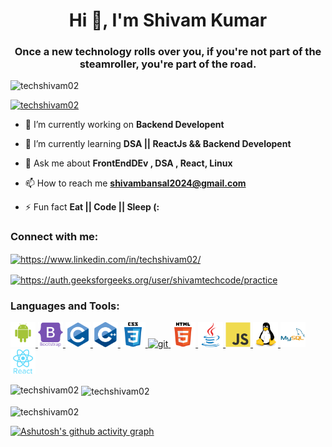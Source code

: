 <h1 align="center">Hi 👋, I'm Shivam Kumar</h1>
<h3 align="center">Once a new technology rolls over you, if you're not part of the steamroller, you're part of the road.</h3>

<p align="left"> <img src="https://komarev.com/ghpvc/?username=techshivam02&label=Profile%20views&color=0e75b6&style=flat" alt="techshivam02" /> </p>

<p align="left"> <a href="https://github.com/ryo-ma/github-profile-trophy"><img src="https://github-profile-trophy.vercel.app/?username=techshivam02" alt="techshivam02" /></a> </p>

- 🔭 I’m currently working on **Backend Developent**

- 🌱 I’m currently learning **DSA || ReactJs && Backend Developent**

- 💬 Ask me about **FrontEndDEv , DSA , React, Linux**

- 📫 How to reach me **shivambansal2024@gmail.com**

- ⚡ Fun fact **Eat || Code || Sleep (:**

<h3 align="left">Connect with me:</h3>
<p align="left">
<a href="https://linkedin.com/in/https://www.linkedin.com/in/techshivam02/" target="blank"><img align="center" src="https://raw.githubusercontent.com/rahuldkjain/github-profile-readme-generator/master/src/images/icons/Social/linked-in-alt.svg" alt="https://www.linkedin.com/in/techshivam02/" height="30" width="40" /></a>

<a href="https://auth.geeksforgeeks.org/user/https://auth.geeksforgeeks.org/user/shivamtechcode/practice" target="blank"><img align="center" src="https://raw.githubusercontent.com/rahuldkjain/github-profile-readme-generator/master/src/images/icons/Social/geeks-for-geeks.svg" alt="https://auth.geeksforgeeks.org/user/shivamtechcode/practice" height="30" width="40" /></a>
</p>

<h3 align="left">Languages and Tools:</h3>
<p align="left"> <a href="https://developer.android.com" target="_blank" rel="noreferrer"> <img src="https://raw.githubusercontent.com/devicons/devicon/master/icons/android/android-original-wordmark.svg" alt="android" width="40" height="40"/> </a> <a href="https://getbootstrap.com" target="_blank" rel="noreferrer"> <img src="https://raw.githubusercontent.com/devicons/devicon/master/icons/bootstrap/bootstrap-plain-wordmark.svg" alt="bootstrap" width="40" height="40"/> </a> <a href="https://www.cprogramming.com/" target="_blank" rel="noreferrer"> <img src="https://raw.githubusercontent.com/devicons/devicon/master/icons/c/c-original.svg" alt="c" width="40" height="40"/> </a> <a href="https://www.w3schools.com/cpp/" target="_blank" rel="noreferrer"> <img src="https://raw.githubusercontent.com/devicons/devicon/master/icons/cplusplus/cplusplus-original.svg" alt="cplusplus" width="40" height="40"/> </a> <a href="https://www.w3schools.com/css/" target="_blank" rel="noreferrer"> <img src="https://raw.githubusercontent.com/devicons/devicon/master/icons/css3/css3-original-wordmark.svg" alt="css3" width="40" height="40"/> </a> <a href="https://git-scm.com/" target="_blank" rel="noreferrer"> <img src="https://www.vectorlogo.zone/logos/git-scm/git-scm-icon.svg" alt="git" width="40" height="40"/> </a> <a href="https://www.w3.org/html/" target="_blank" rel="noreferrer"> <img src="https://raw.githubusercontent.com/devicons/devicon/master/icons/html5/html5-original-wordmark.svg" alt="html5" width="40" height="40"/> </a> <a href="https://www.java.com" target="_blank" rel="noreferrer"> <img src="https://raw.githubusercontent.com/devicons/devicon/master/icons/java/java-original.svg" alt="java" width="40" height="40"/> </a> <a href="https://developer.mozilla.org/en-US/docs/Web/JavaScript" target="_blank" rel="noreferrer"> <img src="https://raw.githubusercontent.com/devicons/devicon/master/icons/javascript/javascript-original.svg" alt="javascript" width="40" height="40"/> </a> <a href="https://www.linux.org/" target="_blank" rel="noreferrer"> <img src="https://raw.githubusercontent.com/devicons/devicon/master/icons/linux/linux-original.svg" alt="linux" width="40" height="40"/> </a> <a href="https://www.mysql.com/" target="_blank" rel="noreferrer"> <img src="https://raw.githubusercontent.com/devicons/devicon/master/icons/mysql/mysql-original-wordmark.svg" alt="mysql" width="40" height="40"/> </a> <a href="https://reactjs.org/" target="_blank" rel="noreferrer"> <img src="https://raw.githubusercontent.com/devicons/devicon/master/icons/react/react-original-wordmark.svg" alt="react" width="40" height="40"/> </a> </p>

<p><img align="left" src="https://github-readme-stats.vercel.app/api/top-langs?username=techshivam02&show_icons=true&locale=en&layout=compact" alt="techshivam02" /></p>

<p>&nbsp;<img align="center" src="https://github-readme-stats.vercel.app/api?username=techshivam02&show_icons=true&locale=en" alt="techshivam02" /></p>

<p><img align="center" src="https://github-readme-streak-stats.herokuapp.com/?user=techshivam02&" alt="techshivam02" /></p> 

[![Ashutosh's github activity graph](https://activity-graph.herokuapp.com/graph?username=TechShivam02&theme=react-dark)](https://github.com/TechShivam02/github-readme-activity-graph)
